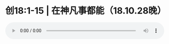# 创18:1-15 | 在神凡事都能（18.10.28晚）

<audio style="width: 100%;" preload="false" controls controlslist="nodownload"><source src="//cdn.wechat.edu.pl/audio/mp3/old/26640.mp3" type="audio/mpeg">Your browser does not support the audio element.</audio>



